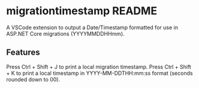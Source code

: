 # migrationtimestamp README

A VSCode extension to output a Date/Timestamp formatted for use in ASP.NET Core migrations (YYYYMMDDHHmm).

## Features

Press Ctrl + Shift + J to print a local migration timestamp.
Press Ctrl + Shift + K to print a local timestamp in YYYY-MM-DDTHH:mm:ss format (seconds rounded down to 00).